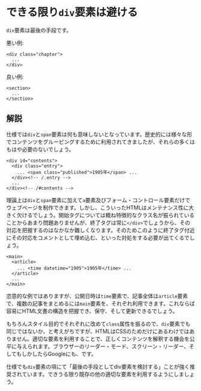 # できる限り`div`要素は避ける

`div`要素は最後の手段です。

悪い例:

    <div class="chapter">
      ...
    </div>

良い例:

    <section>
      ...
    </section>


## 解説

仕様では`div`と`span`要素は何も意味しないとなっています。歴史的には様々な形でコンテンツをグルーピングするために利用されてきましたが、それらの多くはもはや必要のないでしょう。

    <div id="contents">
      <div class="entry">
        ... <span class="published">1905年</span> ...
      </div><!-- /.entry -->
      ...
    </div><!-- /#contents -->

理論上は`div`と`span`要素に加えて`a`要素及びフォーム・コントロール要素だけでウェブページを制作できます。しかし、こういったHTMLはメンテナンス性に大きく欠けるでしょう。開始タグについては概ね特徴的なクラス名が振られていることからあまり問題ありませんが、終了タグは常に`</div>`でしょうから、その対応を把握するのはなかなか難しくなります。そのためこのように終了タグ付近にその対応をコメントとして埋め込む、といった対処をする必要が出てくるでしょう。

    <main>
      <article>
        ... <time datetime="1905">1905年</time> ...
      </article>
      ...
    </main>

恣意的な例ではありますが、公開日時は`time`要素で、記事全体は`article`要素で、複数の記事をまとめるには`main`要素を、それぞれ利用できます。これならば容易にHTML文書の構造を把握でき、保守、そして更新できるでしょう。

もちろんスタイル目的でそれぞれに改めて`class`属性を振るので、`div`要素でも同じではないか、と考えがちですが、HTMLはCSSのためだけにあるわけではありません。適切な要素を利用することで、正しくコンテンツを解釈する機会を公平に与えられます。ブラウザーのリーダー・モード、スクリーン・リーダー、そしてもしかしたらGoogleにも、です。

仕様でも`div`要素の項にて「最後の手段としてdiv要素を検討する」ことが強く推奨されています。できうる限り既存の他の適切な要素を利用するようにしましょう。
